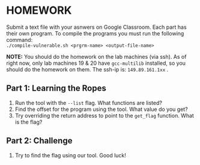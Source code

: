# HOMEWORK
Submit a text file with your asnwers on Google Classroom. Each part has their own program. To compile the programs you must run the following command: <br>
```./compile-vulnerable.sh <prgrm-name> <output-file-name>```

**NOTE:** You should do the homework on the lab machines (via ssh). As of right now, only lab machines 19 & 20 have `gcc-multilib` installed, so you should do the homework on them. The ssh-ip is: `149.89.161.1xx`
.

## Part 1: Learning the Ropes
1. Run the tool with the `--list` flag. What functions are listed?
2. Find the offset for the program using the tool. What value do you get?
3. Try overriding the return address to point to the `get_flag` function. What is the flag?

## Part 2: Challenge
1. Try to find the flag using our tool. Good luck!